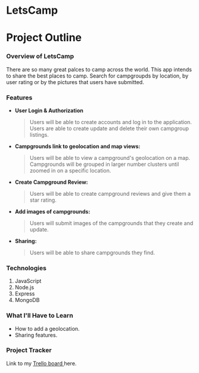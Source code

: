 # LetsCamp

# Project Outline

### Overview of LetsCamp

There are so many great palces to camp across the world. This app intends to share the best places to camp. Search for campgroupds by location, by user rating or by the pictures that users have submitted.

### Features

- **User Login & Authorization**
  > Users will be able to create accounts and log in to the application.
  > Users are able to create update and delete their own campgroup listings.
- **Campgrounds link to geolocation and map views:**
  > Users will be able to view a campground's geolocation on a map.
  > Campgrounds will be grouped in larger number clusters until zoomed in on a specific location.
- **Create Campground Review:**
  > Users will be able to create campground reviews and give them a star rating.
- **Add images of campgrounds:**
  > Users will submit images of the campgrounds that they create and update.
- **Sharing:**
  > Users will be able to share campgrounds they find.

### Technologies

1. JavaScript
2. Node.js
3. Express
4. MongoDB

### What I'll Have to Learn

- How to add a geolocation.
- Sharing features.

### Project Tracker

Link to my [Trello board ](https://trello.com/b/uCoASzOE) here.
